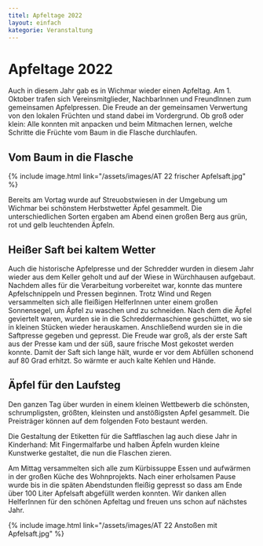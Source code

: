 ```yaml
---
titel: Apfeltage 2022
layout: einfach
kategorie: Veranstaltung
---
```


# Apfeltage 2022

Auch in diesem Jahr gab es in Wichmar wieder einen Apfeltag. Am 1. Oktober trafen sich Vereinsmitglieder, NachbarInnen und FreundInnen zum gemeinsamen Apfelpressen. Die Freude an der gemeinsamen Verwertung von den lokalen Früchten und stand dabei im Vordergrund. Ob groß oder klein: Alle konnten mit anpacken und beim Mitmachen lernen, welche Schritte die Früchte vom Baum in die Flasche durchlaufen.
 
## Vom Baum in die Flasche

{% include image.html link="/assets/images/AT 22 frischer Apfelsaft.jpg" %}

Bereits am Vortag wurde auf Streuobstwiesen in der Umgebung um Wichmar bei schönstem Herbstwetter Äpfel gesammelt. Die unterschiedlichen Sorten ergaben am Abend einen großen Berg aus grün, rot und gelb leuchtenden Äpfeln.

## Heißer Saft bei kaltem Wetter

Auch die historische Apfelpresse und der Schredder wurden in diesem Jahr wieder aus dem Keller geholt und auf der Wiese in Würchhausen aufgebaut. Nachdem alles für die Verarbeitung vorbereitet war, konnte das muntere Apfelschnippeln und Pressen beginnen. Trotz Wind und Regen versammelten sich alle fleißigen HelferInnen unter einem großen Sonnensegel, um Äpfel zu waschen und zu schneiden. Nach dem die Äpfel geviertelt waren, wurden sie in die Schreddermaschiene geschüttet, wo sie in kleinen Stücken wieder herauskamen. Anschließend wurden sie in die Saftpresse gegeben und gepresst.
Die Freude war groß, als der erste Saft aus der Presse kam und der süß, saure frische Most gekostet werden konnte.  Damit der Saft sich lange hält, wurde er vor dem Abfüllen schonend auf 80 Grad erhitzt. So wärmte er auch kalte Kehlen und Hände.

## Äpfel für den Laufsteg

Den ganzen Tag über wurden in einem kleinen Wettbewerb die schönsten, schrumpligsten,  größten,  kleinsten und anstößigsten Apfel gesammelt. Die Preisträger können auf dem folgenden Foto bestaunt werden. 

Die Gestaltung der Etiketten für die Saftflaschen lag auch diese Jahr in Kinderhand: Mit Fingermalfarbe und halben Äpfeln wurden kleine Kunstwerke gestaltet, die nun die Flaschen zieren. 

Am Mittag versammelten sich alle zum Kürbissuppe Essen und aufwärmen in der großen Küche des Wohnprojekts. Nach einer erholsamen Pause wurde bis in die späten Abendstunden fleißig gepresst so dass am Ende über 100 Liter Apfelsaft abgefüllt werden konnten.
Wir danken allen HelferInnen für den schönen Apfeltag und freuen uns schon auf nächstes Jahr.  

{% include image.html link="/assets/images/AT 22 Anstoßen mit Apfelsaft.jpg" %}
